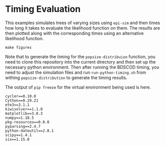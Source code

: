 # Timing Evaluation

This examples simulates trees of varying sizes using `epi-sim` and then times
how long it takes to evaluate the likelihood function on them. The results are
then plotted along with the corresponding times using an alternative likelihood
function.

```
make figures
```

Note that to generate the timing for the `popsize-distribuion` function, you
need to clone this repository into the current directory and then set up the
necessary python environment. Then after running the BDSCOD timing, you need to
adjust the simulation files and run `run-python-timing.sh` from withing
`popsize-distribution` to generate the timing results. 

The output of `pip freeze` for the virtual environment being used is here.

```
cycler==0.10.0
Cython==0.29.21
ete3==3.1.1
kiwisolver==1.1.0
matplotlib==3.0.3
numpy==1.18.5
pkg-resources==0.0.0
pyparsing==2.4.7
python-dateutil==2.8.1
scipy==1.4.1
six==1.15.0
```
